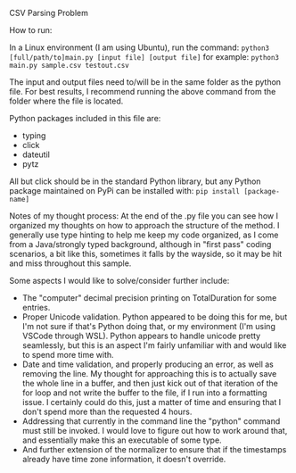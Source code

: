 CSV Parsing Problem

How to run:

In a Linux environment (I am using Ubuntu), run the command:
`python3 [full/path/to]main.py [input file] [output file]`
for example:
`python3 main.py sample.csv testout.csv`

The input and output files need to/will be in the same folder as the python file.
For best results, I recommend running the above command from the folder where the file is located.

Python packages included in this file are:
- typing
- click
- dateutil
- pytz

All but click should be in the standard Python library, but any Python package maintained on PyPi can be installed with:
`pip install [package-name]`

Notes of my thought process:
At the end of the .py file you can see how I organized my thoughts on how to approach the structure of the method.
I generally use type hinting to help me keep my code organized, as I come from a Java/strongly typed background, although in "first pass" coding scenarios, a bit like this, sometimes it falls by the wayside, so it may be hit and miss throughout this sample.

Some aspects I would like to solve/consider further include:
- The "computer" decimal precision printing on TotalDuration for some entries.
- Proper Unicode validation. Python appeared to be doing this for me, but I'm not sure if that's Python doing that, or my environment (I'm using VSCode through WSL). Python appears to handle unicode pretty seamlessly, but this is an aspect I'm fairly unfamiliar with and would like to spend more time with.
- Date and time validation, and properly producing an error, as well as removing the line. My thought for approaching this is to actually save the whole line in a buffer, and then just kick out of that iteration of the for loop and not write the buffer to the file, if I run into a formatting issue. I certainly could do this, just a matter of time and ensuring that I don't spend more than the requested 4 hours.
- Addressing that currently in the command line the "python" command must still be invoked. I would love to figure out how to work around that, and essentially make this an executable of some type.
- And further extension of the normalizer to ensure that if the timestamps already have time zone information, it doesn't override.